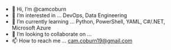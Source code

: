 - 👋 Hi, I’m @camcoburn
- 👀 I’m interested in ... DevOps, Data Engineering 
- 🌱 I’m currently learning ... Python, PowerShell, YAML, C#/.NET, Microsoft Azure 
- 💞️ I’m looking to collaborate on ... 
- 📫 How to reach me ... cam.coburn19@gmail.com

<!---
camcoburn/camcoburn is a ✨ special ✨ repository because its `README.md` (this file) appears on your GitHub profile.
You can click the Preview link to take a look at your changes.
--->
